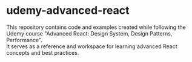 # udemy-advanced-react

This repository contains code and examples created while following the Udemy course "Advanced React: Design System, Design Patterns, Performance".  
It serves as a reference and workspace for learning advanced React concepts and best practices.

